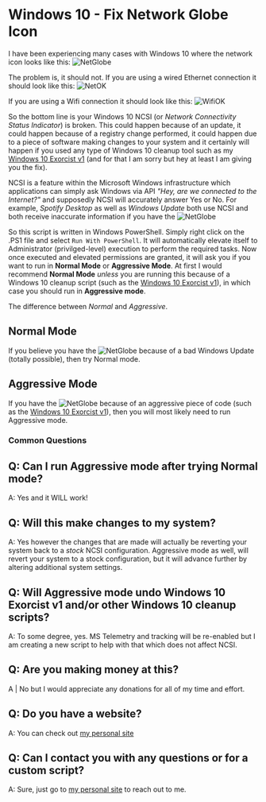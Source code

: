 # Windows 10 - Fix Network Globe Icon

I have been experiencing many cases with Windows 10 where the network icon looks like this:
![NetGlobe](https://user-images.githubusercontent.com/60324301/140623915-c96a3404-27ef-4b36-ae90-900422932f52.png)

The problem is, it should not. If you are using a wired Ethernet connection it should look like this:
![NetOK](https://user-images.githubusercontent.com/60324301/140624087-69a8d562-2f11-4e2a-ae01-7792d192e0c6.png)

If you are using a Wifi connection it should look like this:
![WifiOK](https://user-images.githubusercontent.com/60324301/140624080-63a3458d-fad9-42e9-9d74-ff51343efc11.png)

So the bottom line is your Windows 10 NCSI (or *Network Connectivity Status Indicator*) is broken.  This could happen because of an update, it could happen because of a registry change performed, it could happen due to a piece of software making changes to your system and it certainly will happen if you used any type of Windows 10 cleanup tool such as my [Windows 10 Exorcist v1](https://github.com/MegaphatNetworks/Windows-10-Exorcist) (and for that I am sorry but hey at least I am giving you the fix).

NCSI is a feature within the Microsoft Windows infrastructure which applications can simply ask Windows via API *"Hey, are we connected to the Internet?"* and supposedly NCSI will accurately answer Yes or No.  For example, *Spotify Desktop* as well as *Windows Update* both use NCSI and both receive inaccurate information if you have the ![NetGlobe](https://user-images.githubusercontent.com/60324301/140623915-c96a3404-27ef-4b36-ae90-900422932f52.png)

So this script is written in Windows PowerShell.  Simply right click on the .PS1 file and select `Run With PowerShell`.  It will automatically elevate itself to Administrator (privilged-level) execution to perform the required tasks.  Now once executed and elevated permissions are granted, it will ask you if you want to run in **Normal Mode** or **Aggressive Mode**.  At first I would recommend **Normal Mode** *unless* you are running this because of a Windows 10 cleanup script (such as the [Windows 10 Exorcist v1](https://github.com/MegaphatNetworks/Windows-10-Exorcist)), in which case you should run in **Aggressive mode**.

The difference between *Normal* and *Aggressive*.

## Normal Mode
If you believe you have the ![NetGlobe](https://user-images.githubusercontent.com/60324301/140623915-c96a3404-27ef-4b36-ae90-900422932f52.png) because of a bad Windows Update (totally possible), then try Normal mode.

## Aggressive Mode
If you have the ![NetGlobe](https://user-images.githubusercontent.com/60324301/140623915-c96a3404-27ef-4b36-ae90-900422932f52.png) because of an aggressive piece of code (such as the [Windows 10 Exorcist v1](https://github.com/MegaphatNetworks/Windows-10-Exorcist)), then you will most likely need to run Aggressive mode.

### Common Questions
Q: Can I run Aggressive mode after trying Normal mode?
---
A: Yes and it WILL work!

Q: Will this make changes to my system?
---
A: Yes however the changes that are made will actually be reverting your system back to a *stock* NCSI configuration.  Aggressive mode as well, will revert your system to a stock configuration, but it will advance further by altering additional system settings.


Q: Will Aggressive mode undo Windows 10 Exorcist v1 and/or other Windows 10 cleanup scripts?
---
A: To some degree, yes.  MS Telemetry and tracking will be re-enabled but I am creating a new script to help with that which does not affect NCSI.

Q: Are you making money at this?
---
A | No but I would appreciate any donations for all of my time and effort.

Q: Do you have a website?
---
A: You can check out [my personal site](http://www.megaphat.info)

Q: Can I contact you with any questions or for a custom script?
---
A: Sure, just go to [my personal site](http://www.megaphat.info) to reach out to me.

